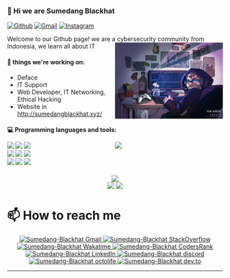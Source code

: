 ### 👋 Hi we are Sumedang Blackhat 
 [![Github](https://img.shields.io/badge/-Github-000?style=flat&logo=Github&logoColor=white)](https://github.com/Sumedang-Blackhat/Sumedang-Blackhat/) [![Gmail](https://img.shields.io/badge/-Gmail-c14438?style=flat&logo=Gmail&logoColor=white)](mailto:Sumedangblackhat0@gmail.com) [![Instagram](https://img.shields.io/badge/-Instagram-000?style=flat&logo=Instagram&logoColor=white)](https://www.instagram.com/sumedangblackhat/) 
 

Welcome to our Github page! we are a cybersecurity community from Indonesia, we learn all about IT <img align="right" alt="img" src="https://github.com/FernandoRoldan93/FernandoRoldan93/blob/master/cover_image.jpg" width="50%" height="auto" /> 

#### 🌱 things we're working on: 
- Deface 
- IT Support 
- Web Developer, IT Networking, Ethical Hacking 
- Website in <a href="http://sumedangblackhat.xyz/" target="_blank"> http://sumedangblackhat.xyz/</a> 


#### :computer: Programming languages and tools: <p> 	<img width="50%" align="right" src="https://github-readme-stats.vercel.app/api?username=Sumedang-Blackhat&show_icons=true&hide_border=true" /> <code><img width="10%" src="https://www.vectorlogo.zone/logos/laravel/laravel-ar21.svg"></code> <code><img width="10%" src="https://www.vectorlogo.zone/logos/php/php-ar21.svg"></code> <code><img width="8%" src="https://www.vectorlogo.zone/logos/nodejs/nodejs-ar21.svg"></code> <br /> <code><img width="10%" src="https://www.vectorlogo.zone/logos/w3_html5/w3_html5-ar21.svg"></code> <code><img width="10%" src="https://www.vectorlogo.zone/logos/getbootstrap/getbootstrap-ar21.svg"></code> <code><img width="10%" src="https://www.vectorlogo.zone/logos/cisco/cisco-ar21.svg"></code> <br /> <code><img width="10%" src="https://www.vectorlogo.zone/logos/linux/linux-ar21.svg"></code> <code><img width="10%" src="https://www.vectorlogo.zone/logos/visualstudio_code/visualstudio_code-ar21.svg"></code> <code><img width="10%" src="https://www.vectorlogo.zone/logos/git-scm/git-scm-ar21.svg"></code> </p>
  
 
<p align="center">
    <a href="https://github.com/Sumedang-Blackhat/">
      <img align="center" src="https://github-readme-stats.anuraghazra1.vercel.app/api/top-langs/?username=Malam-X&layout=compact&theme=radical&hide_border=true" />
    </a><br>
    <img src="https://img.shields.io/github/followers/Malam-X?label=follow&style=social)](https://github.com/Sumedang-Blackhat/)">
    <img src="https://komarev.com/ghpvc/?username=Sumedang-Blackhat&label=Visitor&color=blue&style=plastic">
</p>

# **📫 How to reach me**

<div align="center" style="text-align:center">
    <a href="mailto:Sumedangblackhat0@gmail.com">
        <img src="https://img.shields.io/badge/-Gmail-EA4335?style=for-the-badge&logo=Gmail&logoColor=white"
            alt="Sumedang-Blackhat Gmail">
    </a>
    <a href="https://stackoverflow.com/users/9630043/jose998/">
        <img src="https://img.shields.io/badge/-SO-F58025?style=for-the-badge&logo=StackOverflow&logoColor=white"
            alt="Sumedang-Blackhat StackOverflow">
    </a>
    <a href="#">
        <img src="https://img.shields.io/badge/-WakaTime-c14430?style=for-the-badge&logo=Wakatime&logoColor=white@Josee9988&color=green"
            alt="Sumedang-Blackhat Wakatime">
    </a>
    <a href="#">
        <img src="https://img.shields.io/badge/CodersRank-67A4AC?style=for-the-badge&logo=codersrank&logoColor=white"
            alt="Sumedang-Blackhat CodersRank">
    </a>
    <a href="https://www.linkedin.com/">
        <img src="https://img.shields.io/badge/LinkedIn-0A66C2?style=for-the-badge&logo=linkedin&logoColor=white"
            alt="Sumedang-Blackhat LinkedIn">
    </a>
    <a href="https://discord.gg/">
        <img src="https://img.shields.io/badge/Discord-7289DA?style=for-the-badge&logo=discord&logoColor=white"
            alt="Sumedang-Blackhat discord">
    </a>
    <a href="https://octolife.now.sh/">
        <img src="https://img.shields.io/badge/OctoLife-333?style=for-the-badge&logo=github&logoColor=white"
            alt="Sumedang-Blackhat octolife">
    </a>
    <a href="https://dev.to/">
        <img src="https://img.shields.io/badge/Dev.to-0A0A0A?style=for-the-badge&logo=dev.to&logoColor=white"
            alt="Sumedang-Blackhat dev.to">
    </a>
</div>

---

<br>
